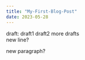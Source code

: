```yaml
---
title: "My-First-Blog-Post"
date: 2023-05-28
---
```


draft: draft1 draft2
more drafts  
new line?

new paragraph?
